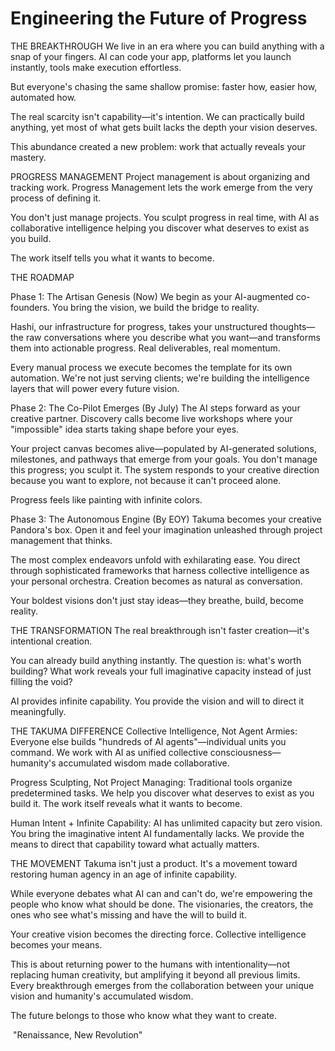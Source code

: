 # Engineering the Future of Progress

THE BREAKTHROUGH
We live in an era where you can build anything with a snap of your fingers. AI can code your app, platforms let you launch instantly, tools make execution effortless.

But everyone's chasing the same shallow promise: faster how, easier how, automated how.

The real scarcity isn't capability—it's intention. We can practically build anything, yet most of what gets built lacks the depth your vision deserves.

This abundance created a new problem: work that actually reveals your mastery.
﻿
﻿

PROGRESS MANAGEMENT
Project management is about organizing and tracking work. Progress Management lets the work emerge from the very process of defining it.

You don't just manage projects. You sculpt progress in real time, with AI as collaborative intelligence helping you discover what deserves to exist as you build.

The work itself tells you what it wants to become.
﻿
﻿

THE ROADMAP

Phase 1: The Artisan Genesis (Now)
We begin as your AI-augmented co-founders. You bring the vision, we build the bridge to reality.

Hashi, our infrastructure for progress, takes your unstructured thoughts—the raw conversations where you describe what you want—and transforms them into actionable progress. Real deliverables, real momentum.

Every manual process we execute becomes the template for its own automation. We're not just serving clients; we're building the intelligence layers that will power every future vision.
﻿
﻿

Phase 2: The Co-Pilot Emerges (By July)
The AI steps forward as your creative partner. Discovery calls become live workshops where your "impossible" idea starts taking shape before your eyes.

Your project canvas becomes alive—populated by AI-generated solutions, milestones, and pathways that emerge from your goals. You don't manage this progress; you sculpt it. The system responds to your creative direction because you want to explore, not because it can't proceed alone.

Progress feels like painting with infinite colors.
﻿
﻿

Phase 3: The Autonomous Engine (By EOY)
Takuma becomes your creative Pandora's box. Open it and feel your imagination unleashed through project management that thinks.

The most complex endeavors unfold with exhilarating ease. You direct through sophisticated frameworks that harness collective intelligence as your personal orchestra. Creation becomes as natural as conversation.

Your boldest visions don't just stay ideas—they breathe, build, become reality.
﻿
﻿

THE TRANSFORMATION
The real breakthrough isn't faster creation—it's intentional creation.

You can already build anything instantly. The question is: what's worth building? What work reveals your full imaginative capacity instead of just filling the void?

AI provides infinite capability. You provide the vision and will to direct it meaningfully.
﻿
﻿

THE TAKUMA DIFFERENCE
Collective Intelligence, Not Agent Armies: Everyone else builds "hundreds of AI agents"—individual units you command. We work with AI as unified collective consciousness—humanity's accumulated wisdom made collaborative.

Progress Sculpting, Not Project Managing: Traditional tools organize predetermined tasks. We help you discover what deserves to exist as you build it. The work itself reveals what it wants to become.

Human Intent + Infinite Capability: AI has unlimited capacity but zero vision. You bring the imaginative intent AI fundamentally lacks. We provide the means to direct that capability toward what actually matters.
﻿
﻿

THE MOVEMENT
Takuma isn't just a product. It's a movement toward restoring human agency in an age of infinite capability.

While everyone debates what AI can and can't do, we're empowering the people who know what should be done. The visionaries, the creators, the ones who see what's missing and have the will to build it.

Your creative vision becomes the directing force. Collective intelligence becomes your means.
﻿
﻿

This is about returning power to the humans with intentionality—not replacing human creativity, but amplifying it beyond all previous limits. Every breakthrough emerges from the collaboration between your unique vision and humanity's accumulated wisdom.

The future belongs to those who know what they want to create.

﻿
"Renaissance, New Revolution"
﻿
